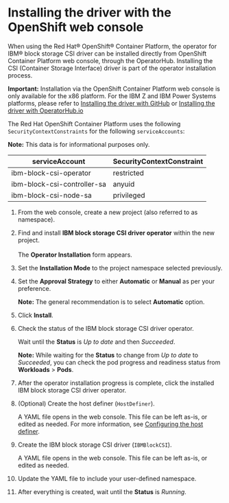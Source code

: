 # Installing the driver with the OpenShift web console

When using the Red Hat® OpenShift® Container Platform, the operator for IBM® block storage CSI driver can be installed directly from OpenShift Container Platform web console, through the OperatorHub. Installing the CSI (Container Storage Interface) driver is part of the operator installation process.

**Important:** Installation via the OpenShift Container Platform web console is only available for the x86 platform. For the IBM Z and IBM Power Systems platforms, please refer to [Installing the driver with GitHub](install_driver_github.md) or [Installing the driver with OperatorHub.io](install_driver_operatorhub.md)

The Red Hat OpenShift Container Platform uses the following `SecurityContextConstraints` for the following `serviceAccounts`:

**Note:** This data is for informational purposes only.

|serviceAccount|SecurityContextConstraint|
|--------------|-------------------------|
|ibm-block-csi-operator|restricted|
|ibm-block-csi-controller-sa|anyuid|
|ibm-block-csi-node-sa|privileged|

1. From the web console, create a new project (also referred to as namespace).

2. Find and install **IBM block storage CSI driver operator** within the new project.<br /><br />The **Operator Installation** form appears.

5. Set the **Installation Mode** to the project namespace selected previously.

6. Set the **Approval Strategy** to either **Automatic** or **Manual** as per your preference.

    **Note:** The general recommendation is to select **Automatic** option.

7. Click **Install**.

8. Check the status of the IBM block storage CSI driver operator.

    Wait until the **Status** is _Up to date_ and then _Succeeded_.

    **Note:** While waiting for the **Status** to change from _Up to date_ to _Succeeded_, you can check the pod progress and readiness status from **Workloads** > **Pods**.

9. After the operator installation progress is complete, click the installed IBM block storage CSI driver operator.

10. (Optional) Create the host definer (`HostDefiner`).

    A YAML file opens in the web console. This file can be left as-is, or edited as needed. For more information, see [Configuring the host definer](../configuration/configuring_hostdefiner.md).

11. Create the IBM block storage CSI driver (`IBMBlockCSI`).

    A YAML file opens in the web console. This file can be left as-is, or edited as needed.

12. Update the YAML file to include your user-defined namespace.

13. After everything is created, wait until the **Status** is _Running_.

